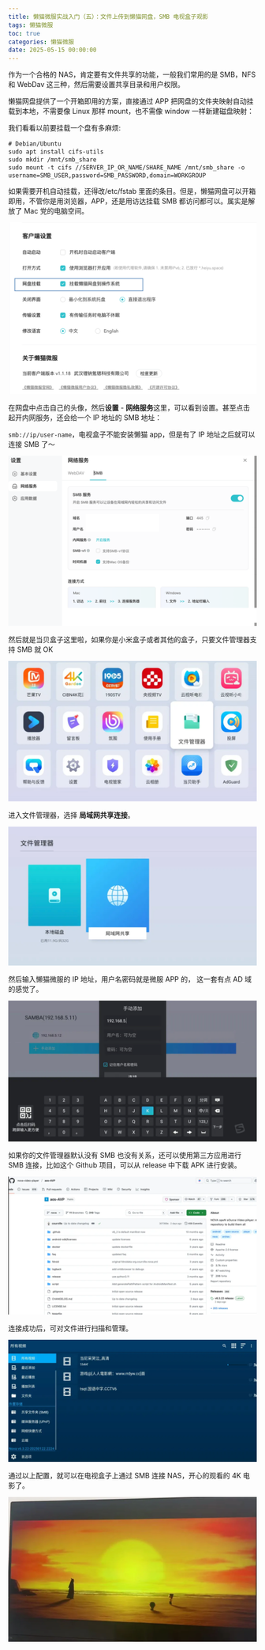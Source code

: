```yaml
---
title: 懒猫微服实战入门（五）：文件上传到懒猫网盘，SMB 电视盒子观影
tags: 懒猫微服
toc: true
categories: 懒猫微服
date: 2025-05-15 00:00:00
---
```


作为一个合格的 NAS，肯定要有文件共享的功能，一般我们常用的是 SMB，NFS 和 WebDav 这三种，然后需要设置共享目录和用户权限。

懒猫网盘提供了一个开箱即用的方案，直接通过 APP 把网盘的文件夹映射自动挂载到本地，不需要像 Linux 那样 mount，也不需像 window 一样新建磁盘映射：

我们看看以前要挂载一个盘有多麻烦:

```
# Debian/Ubuntu
sudo apt install cifs-utils
sudo mkdir /mnt/smb_share
sudo mount -t cifs //SERVER_IP_OR_NAME/SHARE_NAME /mnt/smb_share -o username=SMB_USER,password=SMB_PASSWORD,domain=WORKGROUP

```

<!-- more -->

如果需要开机自动挂载，还得改/etc/fstab 里面的条目。但是，懒猫网盘可以开箱即用，不管你是用浏览器，APP，还是用访达挂载 SMB 都访问都可以。属实是解放了 Mac 党的电脑空间。

![image-20250514104946937](https://raw.githubusercontent.com/cloudsmithy/picgo-imh/master/image-20250514104946937.png)

在网盘中点击自己的头像，然后**设置** - **网络服务**这里，可以看到设置。甚至点击起开内网服务，还会给一个 IP 地址的 SMB 地址：

`smb://ip/user-name`，电视盒子不能安装懒猫 app，但是有了 IP 地址之后就可以连接 SMB 了～

![](https://raw.githubusercontent.com/cloudsmithy/picgo-imh/master/image-20250514105241675.png)

然后就是当贝盒子这里啦，如果你是小米盒子或者其他的盒子，只要文件管理器支持 SMB 就 OK

![image-20250514113806260](https://raw.githubusercontent.com/cloudsmithy/picgo-imh/master/image-20250514113806260.png)

进入文件管理器，选择 **局域网共享连接**。

![image-20250514113737029](https://raw.githubusercontent.com/cloudsmithy/picgo-imh/master/image-20250514113737029.png)

然后输入懒猫微服的 IP 地址，用户名密码就是微服 APP 的， 这一套有点 AD 域的感觉了。

![image-20250514113708677](https://raw.githubusercontent.com/cloudsmithy/picgo-imh/master/image-20250514113708677.png)

如果你的文件管理器默认没有 SMB 也没有关系，还可以使用第三方应用进行 SMB 连接，比如这个 Github 项目，可以从 release 中下载 APK 进行安装。

![image-20250514113634937](https://raw.githubusercontent.com/cloudsmithy/picgo-imh/master/image-20250514113634937.png)

连接成功后，可对文件进行扫描和管理。

![图片](https://raw.githubusercontent.com/cloudsmithy/picgo-imh/master/image-20250514113612422.png)

通过以上配置，就可以在电视盒子上通过 SMB 连接 NAS，开心的观看的 4K 电影了。

![image-20250514113307833](https://raw.githubusercontent.com/cloudsmithy/picgo-imh/master/image-20250514113307833.png)
